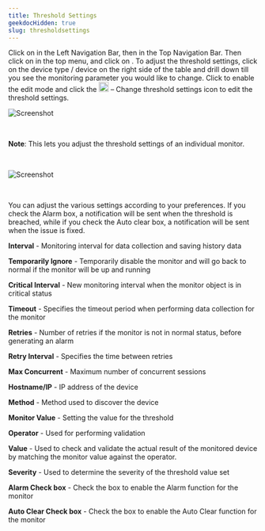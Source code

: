 ```yaml
---
title: Threshold Settings
geekdocHidden: true
slug: thresholdsettings
---
```


Click on <Metrics> in the Left Navigation Bar, then <Metrics> in the Top Navigation Bar. Then click on <Objects> in the top menu, and click on <Device view>. 
To adjust the threshold settings, click on the device type / device on the right side of the table and drill down till you see the monitoring parameter you would like to change. Click <Edit> to enable the edit mode and click the <img src="/cloud_vista/Overview/images/changeicon.png" width="20px"> – Change threshold settings icon to edit the threshold settings.

![Screenshot](/cloud_vista/Overview/images/threshold1.png)

&nbsp;

**Note**: This lets you adjust the threshold settings of an individual monitor.

&nbsp;

![Screenshot](/cloud_vista/Overview/images/threshold2.png)

&nbsp;

You can adjust the various settings according to your preferences. If you check the Alarm box, a notification will be sent when the threshold is breached, while if you check the Auto clear box, a notification will be sent when the issue is fixed.

<strong>Interval</strong> - Monitoring interval for data collection and saving history data

<strong>Temporarily Ignore</strong> - Temporarily disable the monitor and will go back to normal if the monitor will be up and running   

<strong>Critical Interval</strong> - New monitoring interval when the monitor object is in critical status    

<strong>Timeout</strong> - Specifies the timeout period when performing data collection for the monitor    

<strong>Retries</strong> - Number of retries if the monitor is not in normal status, before generating an alarm

<strong>Retry Interval</strong> - Specifies the time between retries

<strong>Max Concurrent</strong> - Maximum number of concurrent sessions    

<strong>Hostname/IP</strong> - IP address of the device

<strong>Method</strong> - Method used to discover the device

<strong>Monitor Value</strong> - Setting the value for the threshold    

<strong>Operator</strong> - Used for performing validation

<strong>Value</strong> - Used to check and validate the actual result of the monitored device by matching the monitor value against the operator.

<strong>Severity</strong> - Used to determine the severity of the threshold value set

<strong>Alarm Check box</strong> - Check the box to enable the Alarm function for the monitor

<strong>Auto Clear Check box</strong> - Check the box to enable the Auto Clear function for the monitor
